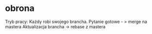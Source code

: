# obrona

Tryb pracy:
Każdy robi swojego brancha.
Pytanie gotowe - > merge na mastera
Aktualizacja brancha -> rebase z mastera

